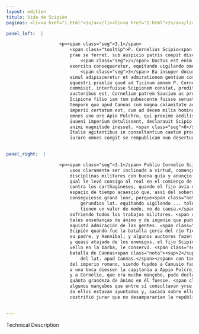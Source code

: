 ```yaml
---
layout: edition
titulo: Vida de Scipión
paginas: <li><a href="1.html">1</a></li><li><a href="2.html">2</a></li><li><a href="3.html">3</a></li><li><a href="4.html">4</a></li><li><a href="5.html">5</a></li><li><a href="6.html">6</a></li><li><a href="7.html">7</a></li><li><a href="8.html">8</a></li><li><a href="9.html">9</a></li><li><a href="10.html">10</a></li><li><a href="11.html">11</a></li><li><a href="12.html">12</a></li><li><a href="13.html">13</a></li><li><a href="14.html">14</a></li><li><a href="15.html">15</a></li><li><a href="16.html">16</a></li><li><a href="17.html">17</a></li><li><a href="18.html">18</a></li><li><a href="19.html">19</a></li><li><a href="20.html">20</a></li><li><a href="21.html">21</a></li><li><a href="22.html">22</a></li><li><a href="23.html">23</a></li><li><a href="24.html">24</a></li><li><a href="25.html">25</a></li><li><a href="26.html">26</a></li><li><a href="27.html">27</a></li><li><a href="28.html">28</a></li><li><a href="29.html">29</a></li><li><a href="30.html">30</a></li><li><a href="31.html">31</a></li><li><a href="32.html">32</a></li><li><a href="33.html">33</a></li><li><a href="34.html">34</a></li><li><a href="35.html">35</a></li><li><a href="36.html">36</a></li><li><a href="37.html">37</a></li><li><a href="38.html">38</a></li><li><a href="39.html">39</a></li><li><a href="40.html">40</a></li><li><a href="41.html">41</a></li><li><a href="42.html">42</a></li><li><a href="43.html">43</a></li><li><a href="44.html">44</a></li><li><a href="45.html">45</a></li><li><a href="46.html">46</a></li><li><a href="47.html">47</a></li><li><a href="48.html">48</a></li><li><a href="49.html">49</a></li><li><a href="50.html">50</a></li><li><a href="51.html">51</a></li><li><a href="52.html">52</a></li><li><a href="53.html">53</a></li><li><a href="54.html">54</a></li><li><a href="55.html">55</a></li><li><a href="56.html">56</a></li><li><a href="57.html">57</a></li><li><a href="58.html">58</a></li><li><a href="59.html">59</a></li><li><a href="60.html">60</a></li><li><a href="61.html">61</a></li><li><a href="62.html">62</a></li><li><a href="63.html">63</a></li><li><a href="64.html">64</a></li><li><a href="65.html">65</a></li><li><a href="66.html">66</a></li><li><a href="67.html">67</a></li><li><a href="68.html">68</a></li><li><a href="69.html">69</a></li><li><a href="70.html">70</a></li><li><a href="71.html">71</a></li><li><a href="72.html">72</a></li><li><a href="73.html">73</a></li><li><a href="74.html">74</a></li>

panel_left:  |

                    <p><span class="seg">3.1</span>
                        <span class="tooltip">P. Cornelius Scipio<span class="tooltiptext">P. Scipio Cornelius <span class="siglas">U</span> </span></span> iam inde a pueritia cum eximiae indolis et summae uirtutis specimen
                        prae se ferret, sub auspicio patris coepit disciplinis militaribus erudiri.
                            <span class="seg">2</span> Ductus est enim in castra initio Secundi <span class="tooltip">Punici belli<span class="tooltiptext">Punici <span class="om"><i>om. </i>belli</span> <span class="siglas">F M N P R U</span> belli punici <span class="siglas">S</span> </span></span> .VII. et .X. agens annum, ac <span class="tooltip">breuis<span class="tooltiptext"><span class="om"><i>om. </i></span> <span class="siglas">F G M N P R S U W</span> </span></span> temporis spatio factum est, ut magnam laudem a summo uiro et ab
                        exercitu consequeretur, equitando uigilando omnia militari labore tolerando.
                            <span class="seg">3</span> Ea insuper documenta animi atque ingenii dedit, ut gratiam
                        simul adipisceretur et admirationem gentium commoueret. <span class="seg">4</span> Nam
                        equestri praelio quod ad Ticinum amnem P. Cornelius consul cum Hanniable
                        commisit, interfuisse Scipionem constat, proditumque memoriae a quibusdam
                        auctoribus est, Cornelium patrem Saucium ac prope ab hostibus circumuentum a
                        Scipione filio iam tum pubescente fuisse seruatum. <span class="seg">5</span> Eo deinde
                        tempore quo apud Cannas cum magna calamitate ac prope pernicie Romani
                        imperii certatum est, cum ad decem milia hominum Cannusium perfugissent et
                        omnes uno ore Apio Pulchro, qui proxime aedilis fuerat, P. Cornelio admodum
                        iuueni imperium detulissent, declarauit Scipio quanta sibi uirtus quantaque
                        animi magnitudo inesset. <span class="seg">6</span> Nam quibusdam iuuenibus de relinquenda
                        Italia agitantibus in consultantium caetum prorupit ac, stricto gladio,
                        iurare omnes coegit se rempublicam non deserturos.</p>
                

panel_right:  |

                    <p><span class="seg">3.1</span> Publio Cornelio Scipión, desde su puericia, mostrando en sus
                        usos claramente ser inclinado a virtud, començó aver enseñança en las
                        disciplinas militares con buena guía y anunçio de su padre; <span class="seg">2</span> el
                        qual le levó consigo al real en el comienço de la segunda guerra púnica o
                        contra los carthagineses, quando el fijo avía diez y siete años. Y en breve
                        espaçio de tiempo acaesçió que, assí del soberano capitán como del exérçito,
                        conseguiesse grand loor, porque<span class="nota"><sup>1</sup><span class="texto_nota">porque ... sofriendo: los
                            gerundios lat. equitando uigilando ... tolerando
                            tienen un valor de modo, no de causa.</span></span> cavalgando y velando y
                        sofriendo todos los trabajos militares. <span class="seg">3</span> Allende d'esto, añadió
                        tales enseñanças de ánimo y de ingenio que pudo alcançar juntamente graçia y
                        aquistó admiraçión de las gentes. <span class="seg">4</span> Ca se sabe aver intervenido
                        Scipión quando fue la batalla çerca del río Ticino entre el cónsul Cornelio,
                        su padre, y Hanníbal; y algunos auctores fazen memoria que, ferido el padre
                        y quasi atajado de los enemigos, el fijo Scipión, que entonçes <a href="../public/images/1491/182r.jpg" target="new"><img class="facs" src="{site.url}/Vitae/public/images/facs_icon.jpg"/></a>[182r,b] començava tener
                        vello en la barba, le conservó. <span class="seg">5</span> Y después en tiempo que fue la
                        batalla de Cannas<span class="nota"><sup>2</sup><span class="texto_nota">la batalla de Cannas: traducción explicativa
                            del lat. apud Cannas.</span></span> con tanta tribulaçión y quasi destruyçión
                        del imperio romano, siendo fuydos a Canusio fasta diez mill ombres, y todos
                        a una boca diessen la capitanía a Appio Pulcro, que avía entonces sido edil,
                        y a Cornelio, que era mucho mançebo, pudo declarar Scipión quánta virtud y
                        quánta grandeza de ánimo en él fuesse. <span class="seg">6</span> Porque se avían juntado
                        algunos mançebos que entre sí consultavan yrse de Ytalia y súbitamente vino
                        do ellos estavan ayuntados y, sacada sobre ellos la espada en su mano, los
                        costriñió jurar que no desampararían la república.</p>
                

---
```


Technical Description 